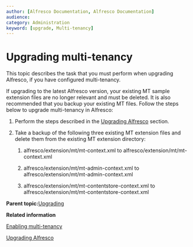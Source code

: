 ```yaml
---
author: [Alfresco Documentation, Alfresco Documentation]
audience: 
category: Administration
keyword: [upgrade, Multi-tenancy]
---
```


# Upgrading multi-tenancy

This topic describes the task that you must perform when upgrading Alfresco, if you have configured multi-tenancy.

If upgrading to the latest Alfresco version, your existing MT sample extension files are no longer relevant and must be deleted. It is also recommended that you backup your existing MT files. Follow the steps below to upgrade multi-tenancy in Alfresco:

1.  Perform the steps described in the [Upgrading Alfresco](upgrade-process.md) section.

2.  Take a backup of the following three existing MT extension files and delete them from the existing MT extension directory:

    1.  alfresco/extension/mt/mt-context.xml to alfresco/extension/mt/mt-context.xml

    2.  alfresco/extension/mt/mt-admin-context.xml to alfresco/extension/mt/mt-admin-context.xml

    3.  alfresco/extension/mt/mt-contentstore-context.xml to alfresco/extension/mt/mt-contentstore-context.xml


**Parent topic:**[Upgrading](../concepts/ch-upgrade.md)

**Related information**  


[Enabling multi-tenancy](../concepts/mt-enable.md)

[Upgrading Alfresco](upgrade-process.md)

